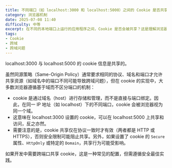 ```yaml
---
title: 不同端口（如 localhost:3000 和 localhost:5000）之间的 Cookie 是否共享？
category: 浏览器机制
date: 2025-07-08 11:40
difficulty: 中等
excerpt: 在不同的本地端口上运行的应用程序之间，Cookie 是否会被共享？这是理解浏览器如何处理跨域请求的重要基础。
tags:
- Cookie
- 跨域
- 跨域问题
---
```

localhost:3000 与 localhost:5000 的 cookie 信息是共享的。

虽然同源策略（Same-Origin Policy）通常要求相同的协议、域名和端口才允许共享资源（如域名中的端口不同可能导致跨域问题），但在 cookie 的实现中，大多数浏览器遵循基于域而不区分端口的机制：
- cookie 是通过域名（host）进行存储和管理，而不是直接与端口绑定。因此，在同一 IP 地址（如 localhost）下的不同端口，cookie 会被浏览器视为同一个域。
- 这意味在 localhost:3000 设置的 cookie，可以在 localhost:5000 上共享和访问，反之亦然。
- 需要注意的是，cookie 共享仅在协议一致时才有效（两者都是 HTTP 或 HTTPS），否则安全限制可能阻止共享。另外，如果设置了 cookie 的 `Secure` 属性、`HttpOnly` 或特定的 `Domain`，共享行为可能受影响。

如果开发中需要跨端口共享 cookie，这是一种常见的配置，但需遵循安全最佳实践。

